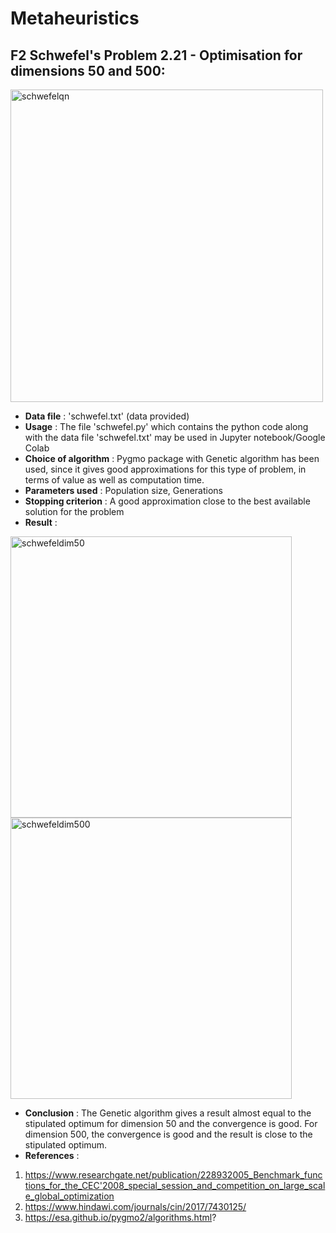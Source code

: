 # Metaheuristics

##  F2 Schwefel's Problem 2.21 - Optimisation for dimensions 50 and 500:
<img width="500" alt="schwefelqn" src="https://user-images.githubusercontent.com/35540215/88485079-979c1a00-cf73-11ea-9a43-6f0b381d4fe8.PNG">


* **Data file** :  'schwefel.txt' (data provided)
* **Usage** :  The file 'schwefel.py' which contains the python code along with the data file 'schwefel.txt' may be used in Jupyter notebook/Google Colab
* **Choice of algorithm** : Pygmo package  with Genetic algorithm has been used, since it gives good approximations for this type of problem, in terms of value as well as computation time.
* **Parameters used** : Population size, Generations
* **Stopping criterion** : A good approximation close to the best available solution for the problem
* **Result** : 

<img width="450" alt="schwefeldim50" src="https://user-images.githubusercontent.com/35540215/88485128-01b4bf00-cf74-11ea-8ec0-739a72bf8c7b.PNG"> <img width="450" alt="schwefeldim500" src="https://user-images.githubusercontent.com/35540215/88485129-024d5580-cf74-11ea-8fea-eba23dad73be.PNG">




* **Conclusion** : The Genetic algorithm gives a result almost equal to the stipulated optimum for dimension 50 and the convergence is good. For dimension 500, the convergence is good and the result is close to the stipulated optimum. 
* **References** : 
1. https://www.researchgate.net/publication/228932005_Benchmark_functions_for_the_CEC'2008_special_session_and_competition_on_large_scale_global_optimization
2. https://www.hindawi.com/journals/cin/2017/7430125/             
3. https://esa.github.io/pygmo2/algorithms.html?

